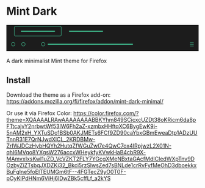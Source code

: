 # Mint Dark

![Mint Dark Example](./images/mint-dark-example.png)

A dark minimalist Mint theme for Firefox

## Install

Download the theme as a Firefox add-on:
<https://addons.mozilla.org/fi/firefox/addon/mint-dark-minimal/>

Or use it via Firefox Color:
https://color.firefox.com/?theme=XQAAAALRAwAAAAAAAABBKYhm849SCicxcUZDt38oKRicm6da8pFTtcajvY2nrbwtWf53IW6Fh2aZ-xzmbxHHftqXC6BygEwK9i-5nAM2xH_YXTuSDo1BSb0AKJMETs6FCf9ZD90caYbxGBmEweaDtp1ADzUUTnnR31E7QrNJwdXlCL_2KRDBMw-ZrIWJDCzHybHQYh2HutqZfWGuZwl7e4QwC7ox4IRpjwzL2X01N-qhI6MVqo8YXgsW276accxWHeykfyKVwkHaB4cbR9X-MAmvxIxsKwl1uZD_VcVZKT2FLY7YGcgXMeNBxtaGAcfMdICIedWXpTnv9DOzbyZiZTsbqJXDZKi32_Bkci5rzSlwsZed7sBNLde1crRvFyfMeOhD3dboekkxBuFgIne5foEITEUMGm6tF--4FGTecZ9yO0T0F-pOyKIPdHNm6ViHj6lDwZBk5cffLf_a2kYS
